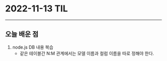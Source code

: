 # 2022-11-13 TIL

---

## 오늘 배운 점

1. node.js DB 내용 복습
    - 같은 테이블간 N:M 관계에서는 모델 이름과 컬럼 이름을 따로 정해야 한다.